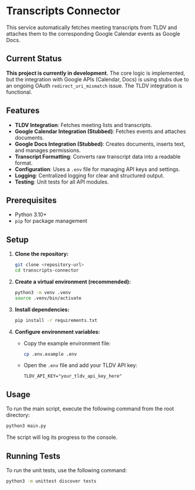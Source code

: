 # Transcripts Connector

This service automatically fetches meeting transcripts from TLDV and attaches them to the corresponding Google Calendar events as Google Docs.

## Current Status

**This project is currently in development.** The core logic is implemented, but the integration with Google APIs (Calendar, Docs) is using stubs due to an ongoing OAuth `redirect_uri_mismatch` issue. The TLDV integration is functional.

## Features

- **TLDV Integration**: Fetches meeting lists and transcripts.
- **Google Calendar Integration (Stubbed)**: Fetches events and attaches documents.
- **Google Docs Integration (Stubbed)**: Creates documents, inserts text, and manages permissions.
- **Transcript Formatting**: Converts raw transcript data into a readable format.
- **Configuration**: Uses a `.env` file for managing API keys and settings.
- **Logging**: Centralized logging for clear and structured output.
- **Testing**: Unit tests for all API modules.

## Prerequisites

- Python 3.10+
- `pip` for package management

## Setup

1.  **Clone the repository:**
    ```bash
    git clone <repository-url>
    cd transcripts-connector
    ```

2.  **Create a virtual environment (recommended):**
    ```bash
    python3 -m venv .venv
    source .venv/bin/activate
    ```

3.  **Install dependencies:**
    ```bash
    pip install -r requirements.txt
    ```

4.  **Configure environment variables:**
    -   Copy the example environment file:
        ```bash
        cp .env.example .env
        ```
    -   Open the `.env` file and add your TLDV API key:
        ```
        TLDV_API_KEY="your_tldv_api_key_here"
        ```

## Usage

To run the main script, execute the following command from the root directory:

```bash
python3 main.py
```

The script will log its progress to the console.

## Running Tests

To run the unit tests, use the following command:

```bash
python3 -m unittest discover tests
```
